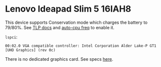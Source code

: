 # Lenovo Ideapad Slim 5 16IAH8

This device supports Conservation mode which charges the battery to 79/80%. See [TLP docs](https://linrunner.de/tlp/settings/bc-vendors.html#lenovo-non-thinkpad-series) and [auto-cpu freq](https://github.com/AdnanHodzic/auto-cpufreq?tab=readme-ov-file#battery-charging-thresholds) to enable it.

`lspci`:
```
00:02.0 VGA compatible controller: Intel Corporation Alder Lake-P GT1 [UHD Graphics] (rev 0c)
```
There is no dedicated graphics card. See specs [here](https://psref.lenovo.com/syspool/Sys/PDF/IdeaPad/IdeaPad_Slim_5_16IAH8/IdeaPad_Slim_5_16IAH8_Spec.pdf).

